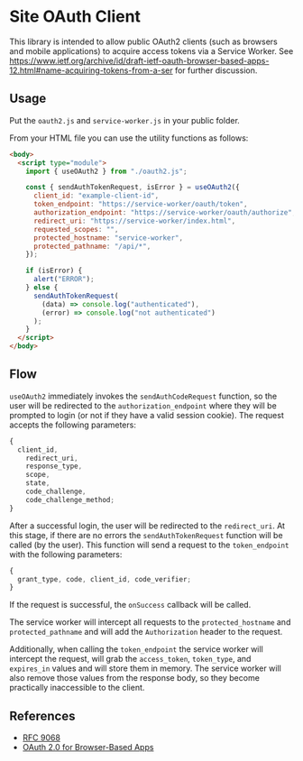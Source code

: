 # Site OAuth Client

This library is intended to allow public OAuth2 clients (such as browsers and mobile applications) to acquire access tokens via a Service Worker.
See https://www.ietf.org/archive/id/draft-ietf-oauth-browser-based-apps-12.html#name-acquiring-tokens-from-a-ser for further discussion.

## Usage

Put the `oauth2.js` and `service-worker.js` in your public folder.

From your HTML file you can use the utility functions as follows:

```html
<body>
  <script type="module">
    import { useOAuth2 } from "./oauth2.js";

    const { sendAuthTokenRequest, isError } = useOAuth2({
      client_id: "example-client-id",
      token_endpoint: "https://service-worker/oauth/token",
      authorization_endpoint: "https://service-worker/oauth/authorize",
      redirect_uri: "https://service-worker/index.html",
      requested_scopes: "",
      protected_hostname: "service-worker",
      protected_pathname: "/api/*",
    });

    if (isError) {
      alert("ERROR");
    } else {
      sendAuthTokenRequest(
        (data) => console.log("authenticated"),
        (error) => console.log("not authenticated")
      );
    }
  </script>
</body>
```

## Flow

`useOAuth2` immediately invokes the `sendAuthCodeRequest` function, so the user will be redirected to the `authorization_endpoint` where they will be prompted to login (or not if they have a valid session cookie). The request accepts the following parameters:

```js
{
  client_id,
    redirect_uri,
    response_type,
    scope,
    state,
    code_challenge,
    code_challenge_method;
}
```

After a successful login, the user will be redirected to the `redirect_uri`. At this stage, if there are no errors the `sendAuthTokenRequest` function will be called (by the user). This function will send a request to the `token_endpoint` with the following parameters:

```js
{
  grant_type, code, client_id, code_verifier;
}
```

If the request is successful, the `onSuccess` callback will be called.

The service worker will intercept all requests to the `protected_hostname` and `protected_pathname` and will add the `Authorization` header to the request.

Additionally, when calling the `token_endpoint` the service worker will intercept the request, will grab the `access_token`, `token_type`, and `expires_in` values and will store them in memory. The service worker will also remove those values from the response body, so they become practically inaccessible to the client.

## References

* [RFC 9068](https://datatracker.ietf.org/doc/html/rfc9068#name-jwt-access-token-header-and)
* [OAuth 2.0 for Browser-Based Apps](https://datatracker.ietf.org/doc/draft-ietf-oauth-browser-based-apps/)
